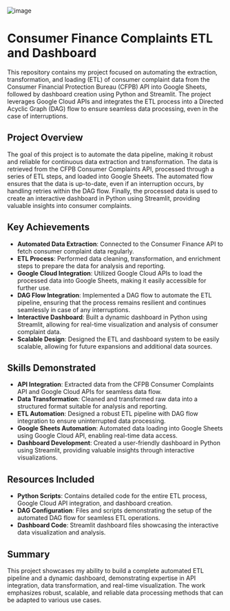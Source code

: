 ![image](https://user-images.githubusercontent.com/109862730/235887202-ae56bf85-e16b-4618-abf7-f3f9d6e49416.png)


# Consumer Finance Complaints ETL and Dashboard

This repository contains my project focused on automating the extraction, transformation, and loading (ETL) of consumer complaint data from the Consumer Financial Protection Bureau (CFPB) API into Google Sheets, followed by dashboard creation using Python and Streamlit. The project leverages Google Cloud APIs and integrates the ETL process into a Directed Acyclic Graph (DAG) flow to ensure seamless data processing, even in the case of interruptions.

## Project Overview

The goal of this project is to automate the data pipeline, making it robust and reliable for continuous data extraction and transformation. The data is retrieved from the CFPB Consumer Complaints API, processed through a series of ETL steps, and loaded into Google Sheets. The automated flow ensures that the data is up-to-date, even if an interruption occurs, by handling retries within the DAG flow. Finally, the processed data is used to create an interactive dashboard in Python using Streamlit, providing valuable insights into consumer complaints.

## Key Achievements

- **Automated Data Extraction**: Connected to the Consumer Finance API to fetch consumer complaint data regularly.
- **ETL Process**: Performed data cleaning, transformation, and enrichment steps to prepare the data for analysis and reporting.
- **Google Cloud Integration**: Utilized Google Cloud APIs to load the processed data into Google Sheets, making it easily accessible for further use.
- **DAG Flow Integration**: Implemented a DAG flow to automate the ETL pipeline, ensuring that the process remains resilient and continues seamlessly in case of any interruptions.
- **Interactive Dashboard**: Built a dynamic dashboard in Python using Streamlit, allowing for real-time visualization and analysis of consumer complaint data.
- **Scalable Design**: Designed the ETL and dashboard system to be easily scalable, allowing for future expansions and additional data sources.

## Skills Demonstrated

- **API Integration**: Extracted data from the CFPB Consumer Complaints API and Google Cloud APIs for seamless data flow.
- **Data Transformation**: Cleaned and transformed raw data into a structured format suitable for analysis and reporting.
- **ETL Automation**: Designed a robust ETL pipeline with DAG flow integration to ensure uninterrupted data processing.
- **Google Sheets Automation**: Automated data loading into Google Sheets using Google Cloud API, enabling real-time data access.
- **Dashboard Development**: Created a user-friendly dashboard in Python using Streamlit, providing valuable insights through interactive visualizations.

## Resources Included

- **Python Scripts**: Contains detailed code for the entire ETL process, Google Cloud API integration, and dashboard creation.
- **DAG Configuration**: Files and scripts demonstrating the setup of the automated DAG flow for seamless ETL operations.
- **Dashboard Code**: Streamlit dashboard files showcasing the interactive data visualization and analysis.

## Summary

This project showcases my ability to build a complete automated ETL pipeline and a dynamic dashboard, demonstrating expertise in API integration, data transformation, and real-time visualization. The work emphasizes robust, scalable, and reliable data processing methods that can be adapted to various use cases.
